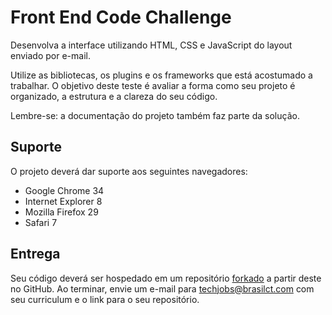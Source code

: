 # Front End Code Challenge

Desenvolva a interface utilizando HTML, CSS e JavaScript do layout enviado por e-mail.

Utilize as bibliotecas, os plugins e os frameworks que está acostumado a trabalhar. O objetivo deste teste é avaliar a forma como seu projeto é organizado, a estrutura e a clareza do seu código.

Lembre-se: a documentação do projeto também faz parte da solução.

## Suporte

O projeto deverá dar suporte aos seguintes navegadores:

- Google Chrome 34
- Internet Explorer 8
- Mozilla Firefox 29
- Safari 7

## Entrega

Seu código deverá ser hospedado em um repositório [forkado](https://github.com/brasilct/frontendcodechallenge/fork) a partir deste no GitHub. Ao terminar, envie um e-mail para techjobs@brasilct.com com seu curriculum e o link para o seu repositório.
